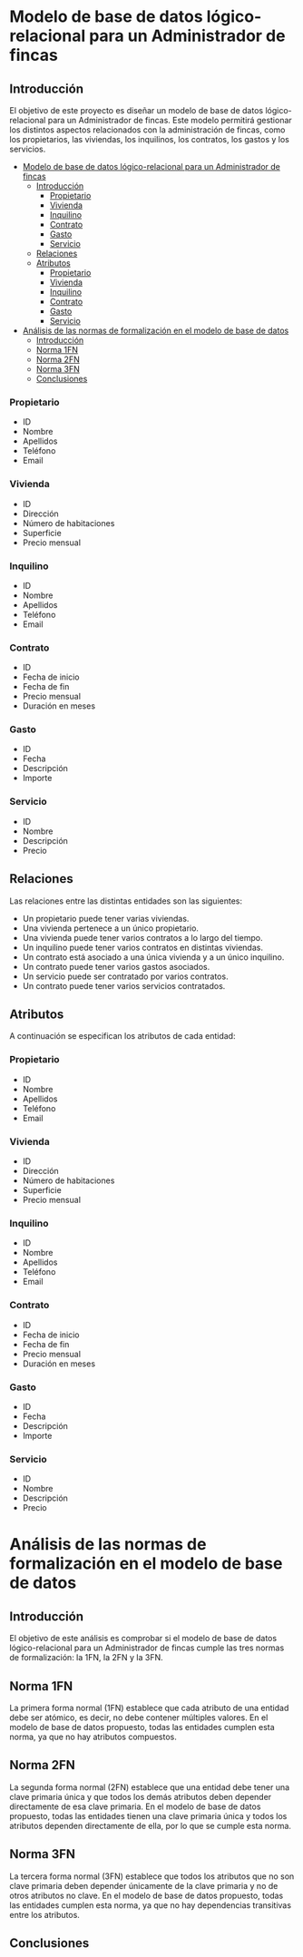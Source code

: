 # Modelo de base de datos lógico-relacional para un Administrador de fincas

## Introducción

El objetivo de este proyecto es diseñar un modelo de base de datos lógico-relacional para un Administrador de fincas. Este modelo permitirá gestionar los distintos aspectos relacionados con la administración de fincas, como los propietarios, las viviendas, los inquilinos, los contratos, los gastos y los servicios.






- [Modelo de base de datos lógico-relacional para un Administrador de fincas](#modelo-de-base-de-datos-lógico-relacional-para-un-administrador-de-fincas)
  - [Introducción](#introducción)
    - [Propietario](#propietario)
    - [Vivienda](#vivienda)
    - [Inquilino](#inquilino)
    - [Contrato](#contrato)
    - [Gasto](#gasto)
    - [Servicio](#servicio)
  - [Relaciones](#relaciones)
  - [Atributos](#atributos)
    - [Propietario](#propietario-1)
    - [Vivienda](#vivienda-1)
    - [Inquilino](#inquilino-1)
    - [Contrato](#contrato-1)
    - [Gasto](#gasto-1)
    - [Servicio](#servicio-1)
- [Análisis de las normas de formalización en el modelo de base de datos](#análisis-de-las-normas-de-formalización-en-el-modelo-de-base-de-datos)
  - [Introducción](#introducción-1)
  - [Norma 1FN](#norma-1fn)
  - [Norma 2FN](#norma-2fn)
  - [Norma 3FN](#norma-3fn)
  - [Conclusiones](#conclusiones)
### Propietario

- ID
- Nombre
- Apellidos
- Teléfono
- Email

### Vivienda

- ID
- Dirección
- Número de habitaciones
- Superficie
- Precio mensual

### Inquilino

- ID
- Nombre
- Apellidos
- Teléfono
- Email

### Contrato

- ID
- Fecha de inicio
- Fecha de fin
- Precio mensual
- Duración en meses

### Gasto

- ID
- Fecha
- Descripción
- Importe

### Servicio

- ID
- Nombre
- Descripción
- Precio

## Relaciones

Las relaciones entre las distintas entidades son las siguientes:

- Un propietario puede tener varias viviendas.
- Una vivienda pertenece a un único propietario.
- Una vivienda puede tener varios contratos a lo largo del tiempo.
- Un inquilino puede tener varios contratos en distintas viviendas.
- Un contrato está asociado a una única vivienda y a un único inquilino.
- Un contrato puede tener varios gastos asociados.
- Un servicio puede ser contratado por varios contratos.
- Un contrato puede tener varios servicios contratados.

## Atributos

A continuación se especifican los atributos de cada entidad:

### Propietario

- ID
- Nombre
- Apellidos
- Teléfono
- Email

### Vivienda

- ID
- Dirección
- Número de habitaciones
- Superficie
- Precio mensual

### Inquilino

- ID
- Nombre
- Apellidos
- Teléfono
- Email

### Contrato

- ID
- Fecha de inicio
- Fecha de fin
- Precio mensual
- Duración en meses

### Gasto

- ID
- Fecha
- Descripción
- Importe

### Servicio

- ID
- Nombre
- Descripción
- Precio


# Análisis de las normas de formalización en el modelo de base de datos

## Introducción

El objetivo de este análisis es comprobar si el modelo de base de datos lógico-relacional para un Administrador de fincas cumple las tres normas de formalización: la 1FN, la 2FN y la 3FN.

## Norma 1FN

La primera forma normal (1FN) establece que cada atributo de una entidad debe ser atómico, es decir, no debe contener múltiples valores. En el modelo de base de datos propuesto, todas las entidades cumplen esta norma, ya que no hay atributos compuestos.

## Norma 2FN

La segunda forma normal (2FN) establece que una entidad debe tener una clave primaria única y que todos los demás atributos deben depender directamente de esa clave primaria. En el modelo de base de datos propuesto, todas las entidades tienen una clave primaria única y todos los atributos dependen directamente de ella, por lo que se cumple esta norma.

## Norma 3FN

La tercera forma normal (3FN) establece que todos los atributos que no son clave primaria deben depender únicamente de la clave primaria y no de otros atributos no clave. En el modelo de base de datos propuesto, todas las entidades cumplen esta norma, ya que no hay dependencias transitivas entre los atributos.

## Conclusiones
